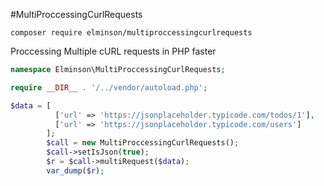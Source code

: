 #MultiProccessingCurlRequests
```
composer require elminson/multiproccessingcurlrequests
```
Proccessing Multiple cURL requests in PHP faster


```php
namespace Elminson\MultiProccessingCurlRequests;

require __DIR__ . '/../vendor/autoload.php';

$data = [
          ['url' => 'https://jsonplaceholder.typicode.com/todos/1'],
          ['url' => 'https://jsonplaceholder.typicode.com/users']
        ];
        $call = new MultiProccessingCurlRequests();
        $call->setIsJson(true);
        $r = $call->multiRequest($data);
        var_dump($r);

```
